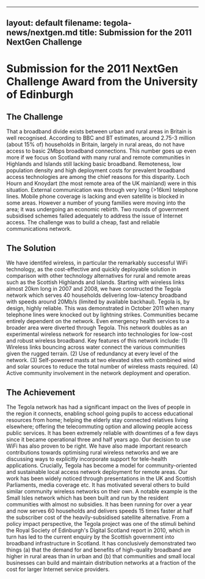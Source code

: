 
---
layout: default
filename: tegola-news/nextgen.md
title: Submission for the 2011 NextGen Challenge
---

Submission for the 2011 NextGen Challenge Award from the University of Edinburgh
================================================================================

The Challenge
-------------
That a broadband divide exists between urban and rural areas in Britain is well recognised. According to BBC
and BT estimates, around 2.75-3 million (about 15% of) households in Britain, largely in rural areas, do not
have access to basic 2Mbps broadband connections. This number goes up even more if we focus on Scotland
with many rural and remote communities in Highlands and Islands still lacking basic broadband. Remoteness, low
population density and high deployment costs for prevalent broadband access technologies are among the chief
reasons for this disparity. Loch Hourn and Knoydart (the most remote area of the UK mainland) were in this
situation. External communication was through very long (>16km) telephone lines. Mobile phone coverage is
lacking and even satellite is blocked in some areas. However a number of young families were moving into the
area; it was undergoing an economic rebirth. Two rounds of government subsidised schemes failed adequately
to address the issue of Internet access. The challenge was to build a cheap, fast and reliable communications
network.


The Solution
------------
We have identifed wireless, in particular the remarkably successful WiFi technology, as the cost-effective and
quickly deployable solution in comparison with other technology alternatives for rural and remote areas such
as the Scottish Highlands and Islands. Starting with wireless links almost 20km long in 2007 and 2008, we
have constructed the Tegola network which serves 40 households delivering low-latency broadband with speeds
around 20Mb/s (limited by available backhaul). Tegola is, by design, highly reliable. This was demonstrated in
October 2011 when many telephone lines were knocked out by lightning strikes. Communities became entirely
dependent on the network. Even emergency health services to a broader area were diverted through Tegola. This
network doubles as an experimental wireless network for research into technologies for low-cost and robust wireless
broadband. Key features of this network include: (1) Wireless links bouncing across water connect the various
communities given the rugged terrain. (2) Use of redundancy at every level of the network. (3) Self-powered
masts at two elevated sites with combined wind and solar sources to reduce the total number of wireless masts
required. (4) Active community involvement in the network deployment and operation.

The Achievement
---------------
The Tegola network has had a significant impact on the lives of people in the region it connects, enabling
school going pupils to access educational resources from home; helping the elderly stay connected relatives living
elsewhere; offering the telecommuting option and allowing people access public services. It has been extremely
reliable with downtimes of a few days since it became operational three and half years ago. Our decision to
use WiFi has also proven to be right. We have also made important research contributions towards optimising
rural wireless networks and we are discussing ways to explicitly incorporate support for tele-health applications.
Crucially, Tegola has become a model for community-oriented and sustainable local access network deployment
for remote areas. Our work has been widely noticed through presentations in the UK and Scottish Parliaments,
media coverage etc. It has motivated several others to build similar community wireless networks on their own. A
notable example is the Small Isles network which has been built and run by the resident communities with almost
no subsidies. It has been running for over a year and now serves 60 households and delivers speeds 15 times faster
at half the subscriber cost of the heavily-subsidised satellite alternative. From a policy impact perspective, the
Tegola project was one of the stimuli behind the Royal Society of Edinburgh's Digital Scotland report in 2010,
which in turn has led to the current enquiry by the Scottish government into broadband infrastructure in Scotland.
It has conclusively demonstrated two things (a) that the demand for and benefits of high-quality broadband are
higher in rural areas than in urban and (b) that communities and small local businesses can build and maintain
distribution networks at a fraction of the cost for larger Internet service providers.

